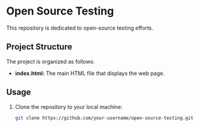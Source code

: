 # Open Source Testing

This repository is dedicated to open-source testing efforts.
## Project Structure

The project is organized as follows:

- **index.html:** The main HTML file that displays the web page.
## Usage

1. Clone the repository to your local machine:

   ```bash
   git clone https://github.com/your-username/open-source-testing.git
